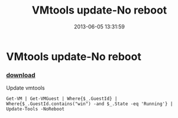 ﻿---
pid:            4192
parent:         0
children:       
poster:         Leon Scheltema
title:          VMtools update-No reboot
date:           2013-06-05 13:31:59
description:    Update vmtools
format:         posh
---

# VMtools update-No reboot

### [download](4192.ps1)  

Update vmtools

```posh
Get-VM | Get-VMGuest | Where{$_.GuestId} | Where{$_.GuestId.contains("win") -and $_.State -eq 'Running'} | Update-Tools -NoReboot

```
